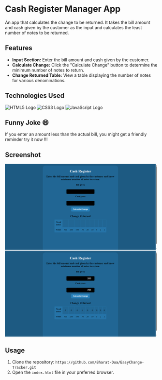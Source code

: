 # Cash Register Manager App

<p> An app that calculates the change to be returned. It takes the bill amount and cash given by the customer as the input and calculates the least number of notes to be returned.

## Features

- **Input Section:** Enter the bill amount and cash given by the customer.
- **Calculate Change:** Click the "Calculate Change" button to determine the minimum number of notes to return.
- **Change Returned Table:** View a table displaying the number of notes for various denominations.

## Technologies Used

![HTML5 Logo](https://img.shields.io/badge/HTML5-E34F26?logo=html5&logoColor=white)
![CSS3 Logo](https://img.shields.io/badge/CSS3-1572B6?logo=css3&logoColor=white)
![JavaScript Logo](https://img.shields.io/badge/JavaScript-F7DF1E?logo=javascript&logoColor=black)

## Funny Joke 😄

If you enter an amount less than the actual bill, you might get a friendly reminder try it now !!!

## Screenshot

![Image with no-bills](Images/with-no-bill.png)
![with paying bills](Images/with-bills.png)

## Usage

1. Clone the repository: `https://github.com/Bharat-Dua/EasyChange-Tracker.git`
2. Open the `index.html` file in your preferred browser.
